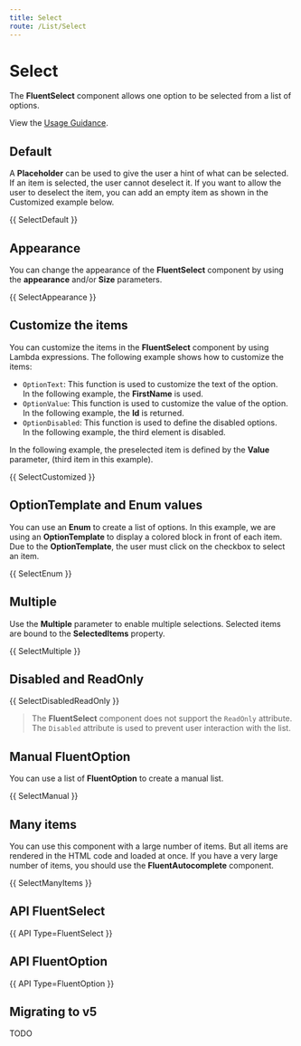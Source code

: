 ```yaml
---
title: Select
route: /List/Select
---
```


# Select

The **FluentSelect** component allows one option to be selected from a list of options.

View the [Usage Guidance](https://fluent2.microsoft.design/components/web/react/select/usage).

## Default

A **Placeholder** can be used to give the user a hint of what can be selected.
If an item is selected, the user cannot deselect it.
If you want to allow the user to deselect the item, you can add an empty item
as shown in the Customized example below.

{{ SelectDefault }}

## Appearance

You can change the appearance of the **FluentSelect** component by using the **appearance** and/or **Size** parameters.

{{ SelectAppearance }}

## Customize the items

You can customize the items in the **FluentSelect** component by using Lambda expressions.
The following example shows how to customize the items:
- `OptionText`: This function is used to customize the text of the option.  
   In the following example, the **FirstName** is used.
- `OptionValue`: This function is used to customize the value of the option.  
   In the following example, the **Id** is returned.
- `OptionDisabled`: This function is used to define the disabled options.  
   In the following example, the third element is disabled.

In the following example, the preselected item is defined by the **Value** parameter,
(third item in this example).

{{ SelectCustomized }}

## OptionTemplate and Enum values

You can use an **Enum** to create a list of options.
In this example, we are using an **OptionTemplate** to display a colored block
in front of each item. Due to the **OptionTemplate**, the user must click
on the checkbox to select an item.

{{ SelectEnum }}

## Multiple

Use the **Multiple** parameter to enable multiple selections.
Selected items are bound to the **SelectedItems** property.

{{ SelectMultiple }}

## Disabled and ReadOnly

{{ SelectDisabledReadOnly }}

> The **FluentSelect** component does not support the `ReadOnly` attribute.
> The `Disabled` attribute is used to prevent user interaction with the list.

## Manual FluentOption

You can use a list of **FluentOption** to create a manual list.

{{ SelectManual }}

## Many items

You can use this component with a large number of items.
But all items are rendered in the HTML code and loaded at once.
If you have a very large number of items, you should use the **FluentAutocomplete** component.

{{ SelectManyItems }}

## API FluentSelect

{{ API Type=FluentSelect }}

## API FluentOption

{{ API Type=FluentOption }}

## Migrating to v5

TODO

